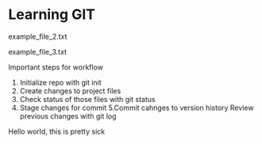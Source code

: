 # Learning GIT 
example_file_2.txt

example_file_3.txt
 
Important steps for workflow
1. Initialize repo with git init
2. Create changes to project files
3. Check status of those files with git status
4. Stage changes for commit
5.Commit cahnges to version history
Review previous changes with git log

Hello world, this is pretty sick 
